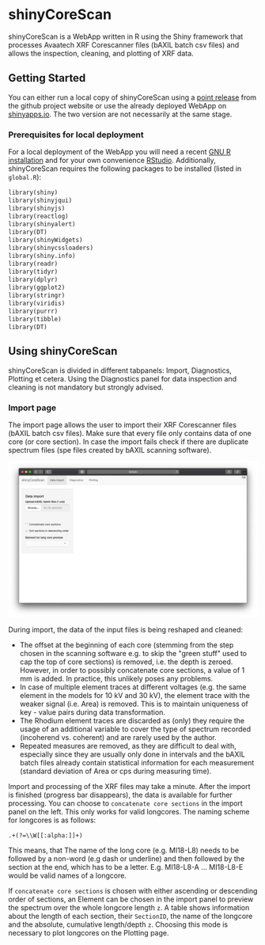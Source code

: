 # shinyCoreScan

shinyCoreScan is a WebApp written in R using the Shiny framework that processes Avaatech XRF Corescanner files (bAXIL batch csv files) and allows the inspection, cleaning, and plotting of XRF data.

## Getting Started

You can either run a local copy of shinyCoreScan using a [point release](https://github.com/blaidd4drwg/shinyCoreScan/releases) from the github project website or use the already deployed WebApp on [shinyapps.io](https://surfsedi.shinyapps.io/shinycorescan/). The two version are not necessarily at the same stage.

### Prerequisites for local deployment

For a local deployment of the WebApp you will need a recent [GNU R installation](https://www.r-project.org/) and for your own convenience [RStudio](https://rstudio.com/). Additionally, shinyCoreScan requires the following packages to be installed (listed in `global.R`):

```
library(shiny)
library(shinyjqui)
library(shinyjs)
library(reactlog)
library(shinyalert)
library(DT)
library(shinyWidgets)
library(shinycssloaders)
library(shiny.info)
library(readr)
library(tidyr)
library(dplyr)
library(ggplot2)
library(stringr)
library(viridis)
library(purrr)
library(tibble)
library(DT)
```

## Using shinyCoreScan

shinyCoreScan is divided in different tabpanels: Import, Diagnostics, Plotting et cetera. Using the Diagnostics panel for data inspection and cleaning is not mandatory but strongly advised.

### Import page

The import page allows the user to import their XRF Corescanner files (bAXIL batch csv files). Make sure that every file only contains data of one core (or core section). In case the import fails check if there are duplicate spectrum files (spe files created by bAXIL scanning software).

![Import page of shinyCoreScan initially](README_files/shinyCoreScan_import_init.png)

During import, the data of the input files is being reshaped and cleaned:

* The offset at the beginning of each core (stemming from the step chosen in the scanning software e.g. to skip the "green stuff" used to cap the top of core sections) is removed, i.e. the depth is zeroed. However, in order to possibly concatenate core sections, a value of 1 mm is added. In practice, this unlikely poses any problems.
* In case of multiple element traces at different voltages (e.g. the same element in the models for 10 kV and 30 kV), the element trace with the weaker signal (i.e. Area) is removed. This is to maintain uniqueness of key - value pairs during data transformation.
* The Rhodium element traces are discarded as (only) they require the usage of an additional variable to cover the type of spectrum recorded (incoherend vs. coherent) and are rarely used by the author.
* Repeated measures are removed, as they are difficult to deal with, especially since they are usually only done in intervals and the bAXIL batch files already contain statistical information for each measurement (standard deviation of Area or cps during measuring time).

Import and processing of the XRF files may take a minute. After the import is finished (progress bar disappears), the data is available for further processing. You can choose to `concatenate core sections` in the import panel on the left. This only works for valid longcores. The naming scheme for longcores is as follows:

```
.+(?=\\W[[:alpha:]]+)
```

This means, that The name of the long core (e.g. MI18-L8) needs to be followed by a non-word (e.g dash or underline) and then followed by the section at the end, which has to be a letter. E.g. MI18-L8-A ... MI18-L8-E would be valid names of a longcore.

If `concatenate core sections` is chosen with either ascending or descending order of sections, an Element can be chosen in the import panel to preview the spectrum over the whole longcore length `z`. A table shows information about the length of each section, their `SectionID`, the name of the longcore and the absolute, cumulative length/depth `z`. Choosing this mode is necessary to plot longcores on the Plotting page.

